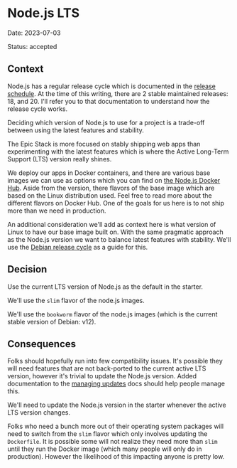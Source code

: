 # Node.js LTS

Date: 2023-07-03

Status: accepted

## Context

Node.js has a regular release cycle which is documented in the
[release schedule](https://nodejs.org/en/about/releases/). At the time of this
writing, there are 2 stable maintained releases: 18, and 20. I'll refer you
to that documentation to understand how the release cycle works.

Deciding which version of Node.js to use for a project is a trade-off between
using the latest features and stability.

The Epic Stack is more focused on stably shipping web apps than experimenting
with the latest features which is where the Active Long-Term Support (LTS)
version really shines.

We deploy our apps in Docker containers, and there are various base images we
can use as options which you can find on
[the Node.js Docker Hub](https://hub.docker.com/_/node). Aside from the version,
there flavors of the base image which are based on the Linux distribution used.
Feel free to read more about the different flavors on Docker Hub. One of the
goals for us here is to not ship more than we need in production.

An additional consideration we'll add as context here is what version of Linux
to have our base image built on. With the same pragmatic approach as the Node.js
version we want to balance latest features with stability. We'll use the
[Debian release cycle](https://wiki.debian.org/DebianReleases) as a guide for
this.

## Decision

Use the current LTS version of Node.js as the default in the starter.

We'll use the `slim` flavor of the node.js images.

We'll use the `bookworm` flavor of the node.js images (which is the current
stable version of Debian: v12).

## Consequences

Folks should hopefully run into few compatibility issues. It's possible they
will need features that are not back-ported to the current active LTS version,
however it's trivial to update the Node.js version. Added documentation to the
[managing updates](#app/managing-updates.md) docs should help people manage
this.

We'll need to update the Node.js version in the starter whenever the active LTS
version changes.

Folks who need a bunch more out of their operating system packages will need to
switch from the `slim` flavor which only involves updating the `Dockerfile`. It
is possible some will not realize they need more than `slim` until they run the
Docker image (which many people will only do in production). However the
likelihood of this impacting anyone is pretty low.
